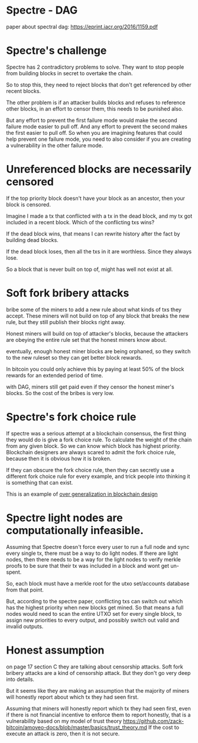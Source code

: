 Spectre - DAG
=========

paper about spectral dag: https://eprint.iacr.org/2016/1159.pdf

Spectre's challenge
=============

Spectre has 2 contradictory problems to solve.
They want to stop people from building blocks in secret to overtake the chain.

So to stop this, they need to reject blocks that don't get referenced by other recent blocks.

The other problem is if an attacker builds blocks and refuses to reference other blocks, in an effort to censor them, this needs to be punished also. 

But any effort to prevent the first failure mode would make the second failure mode easier to pull off. And any effort to prevent the second makes the first easier to pull off.
So when you are imagining features that could help prevent one failure mode, you need to also consider if you are creating a vulnerability in the other failure mode.

Unreferenced blocks are necessarily censored
============

If the top priority block doesn't have your block as an ancestor, then your block is censored.

Imagine I made a tx that conflicted with a tx in the dead block, and my tx got included in a recent block. Which of the conflicting txs wins?

If the dead block wins, that means I can rewrite history after the fact by building dead blocks.

If the dead block loses, then all the txs in it are worthless. Since they always lose.

So a block that is never built on top of, might has well not exist at all.

Soft fork bribery attacks
===========

bribe some of the miners to add a new rule about what kinds of txs they accept.
These miners will not build on top of any block that breaks the new rule, but they still publish their blocks right away.

Honest miners will build on top of attacker's blocks, because the attackers are obeying the entire rule set that the honest miners know about.

eventually, enough honest miner blocks are being orphaned, so they switch to the new ruleset so they can get better block rewards.

In bitcoin you could only achieve this by paying at least 50% of the block rewards for an extended period of time.

with DAG, miners still get paid even if they censor the honest miner's blocks. So the cost of the bribes is very low.

Spectre's fork choice rule
============

If spectre was a serious attempt at a blockchain consensus, the first thing they would do is give a fork choice rule. To calculate the weight of the chain from any given block. So we can know which block has highest priority.
Blockchain designers are always scared to admit the fork choice rule, because then it is obvious how it is broken.

If they can obscure the fork choice rule, then they can secretly use a different fork choice rule for every example, and trick people into thinking it is something that can exist.

This is an example of [over generalization in blockchain design](over_generalization_in_blockchain_design.md)

Spectre light nodes are computationally infeasible.
============

Assuming that Spectre doesn't force every user to run a full node and sync every single tx, there must be a way to do light nodes.
If there are light nodes, then there needs to be a way for the light nodes to verify merkle proofs to be sure that their tx was included in a block and wont get un-spent.

So, each block must have a merkle root for the utxo set/accounts database from that point.

But, according to the spectre paper, conflicting txs can switch out which has the highest priority when new blocks get mined. So that means a full nodes would need to scan the entire UTXO set for every single block, to assign new priorities to every output, and possibly switch out valid and invalid outputs.


Honest assumption
===========

on page 17 section C they are talking about censorship attacks.
Soft fork bribery attacks are a kind of censorship attack.
But they don't go very deep into details.

But it seems like they are making an assumption that the majority of miners will honestly report about which tx they had seen first.

Assuming that miners will honestly report which tx they had seen first, even if there is not financial incentive to enforce them to report honestly, that is a vulnerability based on my model of trust theory https://github.com/zack-bitcoin/amoveo-docs/blob/master/basics/trust_theory.md
If the cost to execute an attack is zero, then it is not secure.

